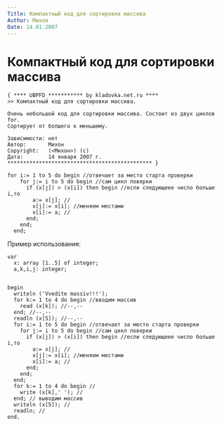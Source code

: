 ```yaml
---
Title: Компактный код для сортировки массива
Author: Михон
Date: 14.01.2007
---
```


Компактный код для сортировки массива
=====================================

    { **** UBPFD *********** by kladovka.net.ru ****
    >> Компактный код для сортировки массива.
     
    Очень небольшой код для сортировки массива. Состоит из двух циклов for.
    Сортирует от болшего к меньшему.
     
    Зависимости: нет
    Автор:       Михон
    Copyright:   (<Михон>) (с)
    Дата:        14 января 2007 г.
    ********************************************** }
     
    for i:= 1 to 5 do begin //отвечает за место старта проверки
        for j:= i to 5 do begin //сам цикл поверки
          if (x[j]) > (x[i]) then begin //если следующеее число больше i,то
            a:= x[j]; //
            x[j]:= x[i]; //меняем местами
            x[i]:= a; //
          end;
        end;
      end; 

Пример использования:

    var
      x: array [1..5] of integer;
      a,k,i,j: integer;
     
     
    begin
      writeln ('Vvedite massiv!!!');
      for k:= 1 to 4 do begin //вводим массив
        read (x[k]); //--,--
      end; //--,--
      readln (x[5]); //--,--
      for i:= 1 to 5 do begin //отвечает за место старта проверки
        for j:= i to 5 do begin //сам цикл поверки
          if (x[j]) > (x[i]) then begin //если следующеее число больше i,то
            a:= x[j]; //
            x[j]:= x[i]; //меняем местами
            x[i]:= a; //
          end;
        end;
      end;
      for k:= 1 to 4 do begin //
        write (x[k],' '); //
      end; // выводим массив
      writeln (x[5]); //
      readln; // 
    end. 
